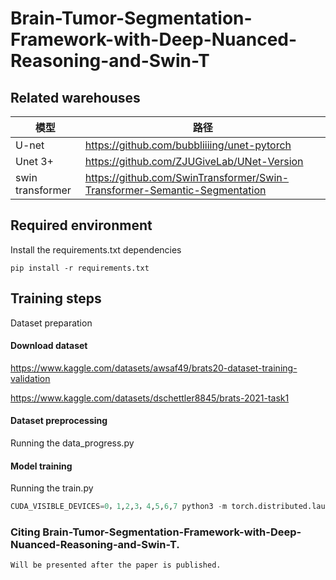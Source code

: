 # Brain-Tumor-Segmentation-Framework-with-Deep-Nuanced-Reasoning-and-Swin-T

## Related warehouses

| 模型             | 路径                                                         |
| ---------------- | ------------------------------------------------------------ |
| U-net            | https://github.com/bubbliiiing/unet-pytorch                  |
| Unet 3+          | https://github.com/ZJUGiveLab/UNet-Version                   |
| swin transformer | https://github.com/SwinTransformer/Swin-Transformer-Semantic-Segmentation |

## Required environment

Install the requirements.txt dependencies

```
pip install -r requirements.txt
```



## Training steps

Dataset preparation

#### Download dataset

https://www.kaggle.com/datasets/awsaf49/brats20-dataset-training-validation

https://www.kaggle.com/datasets/dschettler8845/brats-2021-task1

#### Dataset preprocessing

Running the data_progress.py

#### Model training

Running the train.py

```python
CUDA_VISIBLE_DEVICES=0，1,2,3，4,5,6,7 python3 -m torch.distributed.launch --nproc_per_node 8 --master_port 20003 train.py
```



### Citing Brain-Tumor-Segmentation-Framework-with-Deep-Nuanced-Reasoning-and-Swin-T.

```
Will be presented after the paper is published.
```

